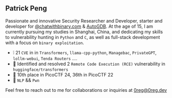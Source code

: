 ## Patrick Peng

Passionate and innovative Security Researcher and Developer, starter and developer for [@chatwithbinary.com](https://chatwithbinary.com) & [AutoGDB](https://github.com/retr0reg/AutoGDB). At the age of 15, I am currently pursuing my studies in Shanghai, China, and dedicating my skills to vulnerability hunting in `Python` and `C`, as well as full-stack development with a focus on `binary exploitation`.



- ❕ 21 `CVE` in in `Transformers`, `llama-cpp-python`, `Managebac`, `PrivateGPT`, `lollm-webui`, `Tenda Routers` ....
- 🤗 Identified and resolved 2 `Remote Code Execution (RCE)` vulnerability in `huggingface/transformers`
- 🚩 10th place in PicoCTF 24, 36th in PicoCTF 22
- 👀 `NLP` && `Pwn`
  
Feel free to reach out to me for collaborations or inquiries at 0reg@0reg.dev
